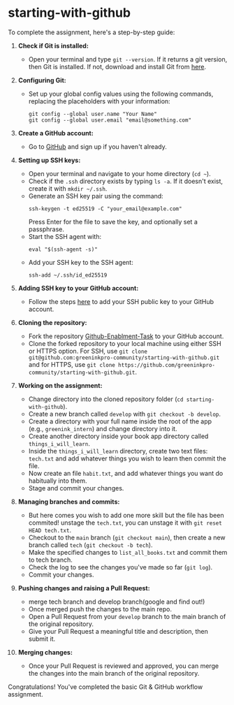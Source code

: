 # starting-with-github
To complete the assignment, here's a step-by-step guide:

1. **Check if Git is installed:**
   - Open your terminal and type `git --version`. If it returns a git version, then Git is installed. If not, download and install Git from [here](https://git-scm.com/downloads).

2. **Configuring Git:**
   - Set up your global config values using the following commands, replacing the placeholders with your information:
     ```
     git config --global user.name "Your Name"
     git config --global user.email "email@something.com"
     ```

3. **Create a GitHub account:**
   - Go to [GitHub](https://github.com/) and sign up if you haven't already.

4. **Setting up SSH keys:**
   - Open your terminal and navigate to your home directory (`cd ~`).
   - Check if the `.ssh` directory exists by typing `ls -a`. If it doesn't exist, create it with `mkdir ~/.ssh`.
   - Generate an SSH key pair using the command:
     ```
     ssh-keygen -t ed25519 -C "your_email@example.com"
     ```
     Press Enter for the file to save the key, and optionally set a passphrase.
   - Start the SSH agent with:
     ```
     eval "$(ssh-agent -s)"
     ```
   - Add your SSH key to the SSH agent:
     ```
     ssh-add ~/.ssh/id_ed25519
     ```

5. **Adding SSH key to your GitHub account:**
   - Follow the steps [here](https://docs.github.com/en/enterprise-server@3.1/authentication/connecting-to-github-with-ssh/adding-a-new-ssh-key-to-your-github-account) to add your SSH public key to your GitHub account.

6. **Cloning the repository:**
   - Fork the repository [Github-Enablment-Task](https://github.com/greeninkpro-community/starting-with-github) to your GitHub account.
   - Clone the forked repository to your local machine using either SSH or HTTPS option. For SSH, use `git clone git@github.com:greeninkpro-community/starting-with-github.git` and for HTTPS, use `git clone https://github.com/greeninkpro-community/starting-with-github.git`.

7. **Working on the assignment:**
   - Change directory into the cloned repository folder (`cd starting-with-github`).
   - Create a new branch called `develop` with `git checkout -b develop`.
   - Create a directory with your full name inside the root of the app (e.g., `greenink_intern`) and change directory into it.
   - Create another directory inside your book app directory called `things_i_will_learn`.
   - Inside the `things_i_will_learn` directory, create two text files: `tech.txt` and add whatever things you wish to learn then commit the file.
   - Now create an file `habit.txt`, and add whatever things you want do habitually into them.
   - Stage and commit your changes.

8. **Managing branches and commits:**
   - But here comes you wish to add one more skill but the file has been commited! unstage the `tech.txt`, you can unstage it with `git reset HEAD tech.txt`.
   - Checkout to the `main` branch (`git checkout main`), then create a new branch called `tech` (`git checkout -b tech`).
   - Make the specified changes to `list_all_books.txt` and commit them to tech branch.
   - Check the log to see the changes you've made so far (`git log`).
   - Commit your changes.

9. **Pushing changes and raising a Pull Request:**
   - merge tech branch and develop branch(google and find out!)
   - Once merged push the changes to the main repo.
   - Open a Pull Request from your `develop` branch to the main branch of the original repository.
   - Give your Pull Request a meaningful title and description, then submit it.

10. **Merging changes:**
    - Once your Pull Request is reviewed and approved, you can merge the changes into the main branch of the original repository.

Congratulations! You've completed the basic Git & GitHub workflow assignment.

